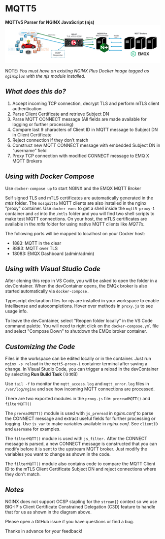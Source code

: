 # MQTT5
**MQTTv5 Parser for NGINX JavaScript (njs)**
![MQTT Diagram](MQTTdiagram.png)

NOTE: *You must have an existing NGINX Plus Docker image tagged as `nginxplus` with the njs module installed.*

*What does this do?*
---
1. Accept incoming TCP connection, decrypt TLS and perform mTLS client authentication
2. Parse Client Certificate and retrieve Subject DN
3. Parse MQTT CONNECT message (All fields are made available for logging or further processing)
4. Compare last 9 characters of Client ID in MQTT message to Subject DN in Client Certificate
5. Reject connection if they don’t match
6. Construct new MQTT CONNECT message with embedded Subject DN in “username” field
7. Proxy TCP connection with modified CONNECT message to EMQ X MQTT Brokers

*Using with Docker Compose*
---

Use `docker-compose up` to start NGINX and the EMQX MQTT Broker

Self signed TLS and mTLS certificates are automatically generated in the *mtls* folder.  The `mosquitto` MQTT clients are also installed in the nginx "proxy" container.  Use `docker exec` to get a shell inside the `mqtt5-proxy-1` container and `cd` into the `/mtls` folder and you will find two shell scripts to make test MQTT connections.  On your host, the mTLS certificates are available in the *mtls* folder for using native MQTT clients like *MQTTx.*

The following ports will be mapped to localhost on your Docker host:

* 1883: MQTT in the clear
* 8883: MQTT over TLS
* 18083: EMQX Dashboard (admin/admin)

*Using with Visual Studio Code*
---

After cloning this repo in VS Code, you will be asked to open the folder in a devContainer.  When the devContainer opens, the EMQx broker is also started automatically via `docker-compose.`

Typescript declaration files for njs are installed in your workspace to enable Intellisense and autocompletions. Hover over methods in `proxy.js` to see usage info.

To leave the devContainer, select "Reopen folder locally" in the VS Code command palette.  You will need to right click on the `docker-compose.yml` file and select "Compose Down" to shutdown the EMQx broker container.

*Customizing the Code*
---

Files in the workspace can be edited locally or in the container.  Just run `nginx -s reload` in the `mqtt5-proxy-1` container terminal after saving a change. In Visual Studio Code, you can trigger a reload in the devContainer by selecting **Run Build Task** (⇧⌘B)

Use `tail -f` to monitor the `mqtt_access.log` and `mqtt_error.log` files in `/var/log/nginx` and see how incoming MQTT connections are processed.

There are two exported modules in the `proxy.js` file: `prereadMQTT()` and `filterMQTT()`

The `prereadMQTT()` module is used with `js_preread` in *nginx.conf* to parse the CONNECT message and extract useful fields for further processing or logging.  Use `js_var` to make variables available in *nginx.conf.*  See `clientID` and `username` for examples.

The `filterMQTT()` module is used with `js_filter.`  After the CONNECT message is parsed, a new CONNECT message is constructed that you can modify before it is sent to the upstream MQTT broker.  Just modify the variables you want to change as shown in the code.

The `filterMQTT()` module also contains code to compare the MQTT Client ID to the mTLS Client Certificate Subject DN and reject connections where they don't match.

*Notes*
---

NGINX does not support OCSP stapling for the `stream{}` context so we use BIG-IP's Client Certificate Constrained Delegation (C3D) feature to handle that for us as shown in the diagram above.

Please open a GitHub issue if you have questions or find a bug.

Thanks in advance for your feedback!
